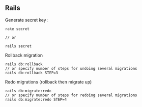 Rails
-----

Generate secret key :

    rake secret

    // or

    rails secret

Rollback migration

    rails db:rollback
    // or specify number of steps for undoing several migrations
    rails db:rollback STEP=3

Redo migrations (rollback then migrate up)

    rails db:migrate:redo
    // or specify number of steps for redoing several migrations
    rails db:migrate:redo STEP=4
